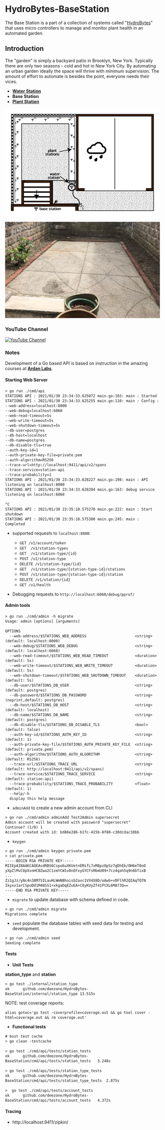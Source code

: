 # HydroBytes-BaseStation
The Base Station is a part of a collection of systems called
"[HydroBytes](https://github.com/deezone/HydroBytes)" that uses micro
controllers to manage and monitor plant health in an automated garden.

## Introduction

The "garden" is simply a backyard patio in Brooklyn, New York. Typically
there are only two seasons - cold and hot in New York City. By
automating an urban garden ideally the space will thrive with minimum
supervision. The amount of effort to automate is besides the point, everyone needs their vices.

- **[Water Station](https://github.com/deezone/HydroBytes-WaterStation)**
- **Base Station**
- **[Plant Station](https://github.com/deezone/HydroBytes-PlantStation)**

![brooklyn-20201115 garden layout](https://raw.githubusercontent.com/deezone/HydroBytes/master/resources/gardenBrooklynDiagram-20201115.jpg)

![Garden](https://github.com/deezone/HydroBytes-WaterManagement/blob/master/resources/garden-01.png)

### YouTube Channel

[![YouTube Channel](https://github.com/deezone/HydroBytes-WaterStation/blob/master/resources/youTube-TN.png?raw=true)](https://www.youtube.com/channel/UC00A_lEJD2Hcy9bw6UuoUBA "All of the HydroBytes videos")

### Notes

Development of a Go based API is based on instruction in the amazing
courses at **[Ardan Labs](https://education.ardanlabs.com/collections?category=courses)**.

#### Starting Web Server
```
> go run ./cmd/api
STATIONS API : 2021/01/30 23:34:33.625072 main.go:103: main : Started
STATIONS API : 2021/01/30 23:34:33.625255 main.go:110: main : Config :
--web-address=localhost:8000
--web-debug=localhost:6060
--web-read-timeout=5s
--web-write-timeout=5s
--web-shutdown-timeout=5s
--db-user=postgres
--db-host=localhost
--db-name=postgres
--db-disable-tls=true
--auth-key-id=1
--auth-private-key-file=private.pem
--auth-algorithm=RS256
--trace-url=http://localhost:9411/api/v2/spans
--trace-service=station-api
--trace-probability=1
STATIONS API : 2021/01/30 23:34:33.628227 main.go:198: main : API listening on localhost:8000
STATIONS API : 2021/01/30 23:34:33.628284 main.go:163: debug service listening on localhost:6060

^C
STATIONS API : 2021/01/30 23:35:18.575270 main.go:222: main : Start shutdown
STATIONS API : 2021/01/30 23:35:18.575380 main.go:245: main : Completed
```

- supported requests to `localhost:8000`:
  - `GET /v1/account/token`
  - `GET  /v1/station-types`
  - `GET  /v1/station-type/{id}`
  - `POST /v1/station-type`
  - `DELETE /v1/station-type/{id}`
  - `GET  /v1/station-type/{station-type-id}/stations`
  - `POST /v1/station-type/{station-type-id}/station`
  - `DELETE /v1/station/{id}`
  - `GET /v1/health`

- Debugging requests to `http://localhost:6060/debug/pprof/`

#### Admin tools

```
> go run ./cmd/admin -h migrate
Usage: admin [options] [arguments]

OPTIONS
  --web-address/$STATIONS_WEB_ADDRESS                      <string>    (default: localhost:8000)
  --web-debug/$STATIONS_WEB_DEBUG                          <string>    (default: localhost:6060)
  --web-read-timeout/$STATIONS_WEB_READ_TIMEOUT            <duration>  (default: 5s)
  --web-write-timeout/$STATIONS_WEB_WRITE_TIMEOUT          <duration>  (default: 5s)
  --web-shutdown-timeout/$STATIONS_WEB_SHUTDOWN_TIMEOUT    <duration>  (default: 5s)
  --db-user/$STATIONS_DB_USER                              <string>    (default: postgres)
  --db-password/$STATIONS_DB_PASSWORD                      <string>    (noprint,default: postgres)
  --db-host/$STATIONS_DB_HOST                              <string>    (default: localhost)
  --db-name/$STATIONS_DB_NAME                              <string>    (default: postgres)
  --db-disable-tls/$STATIONS_DB_DISABLE_TLS                <bool>      (default: false)
  --auth-key-id/$STATIONS_AUTH_KEY_ID                      <string>    (default: 1)
  --auth-private-key-file/$STATIONS_AUTH_PRIVATE_KEY_FILE  <string>    (default: private.pem)
  --auth-algorithm/$STATIONS_AUTH_ALGORITHM                <string>    (default: RS256)
  --trace-url/$STATIONS_TRACE_URL                          <string>    (default: http://localhost:9411/api/v2/spans)
  --trace-service/$STATIONS_TRACE_SERVICE                  <string>    (default: station-api)
  --trace-probability/$STATIONS_TRACE_PROBABILITY          <float>     (default: 1)
  --help/-h
  display this help message
```
- `adminAdd` to create a new admin account from CLI
```
> go run ./cmd/admin adminAdd Test2Admin supersecret
Admin account will be created with password "supersecret"
Continue? (1/0) 1
Account created with id: bd86e286-b1fc-415b-8f80-c30dcdac10bb
```

- `keygen`
```
> go run ./cmd/admin keygen private.pem
> cat private.pem
-----BEGIN RSA PRIVATE KEY-----
MIIEpAIBAAKCAQEAsdRBS6Cspo6uXKUetnEMifL7xM8pz0pSz7gDhEb/OH6eT8oO
yXpZlMvCOpXvnHCBZwa2C1zmYCW1v0nEFxyGYCFsMbmU09+7cz4qah5q9n6bTixB
...
Zz1gJz/yNc4n38M7SILauHLWmNBhoisb2axc1VX4X8D/oAwb+vDFlhR2QIAqTQ7N
Ikyxx1arCSpoDd1M48SS1+xkgaDqEZuEA+COyKUyZf41PtXL6MA73Q==
-----END RSA PRIVATE KEY-----
```

- `migrate` to update database with schema defined in code.
```
> go run ./cmd/admin migrate
Migrations complete
```

- `seed` populate the database tables with seed data for testing and development.
```
> go run ./cmd/admin seed
Seeding complete
```

#### Tests

- **Unit Tests**

**station_type** and **station**
```
> go test ./internal/station_type
ok  	github.com/deezone/HydroBytes-BaseStation/internal/station_type	13.515s
```

NOTE: test coverage reports:
```
alias gotwc='go test -coverprofile=coverage.out && go tool cover -html=coverage.out && rm coverage.out'
```

- **Functional tests**
```
# bust test cache
> go clean -testcache

> go test ./cmd/api/tests/station_tests
ok  	github.com/deezone/HydroBytes-BaseStation/cmd/api/tests/station_tests	3.248s

> go test ./cmd/api/tests/station_type_tests
ok  	github.com/deezone/HydroBytes-BaseStation/cmd/api/tests/station_type_tests	2.875s

>  go test ./cmd/api/tests/account_tests
ok  	github.com/deezone/HydroBytes-BaseStation/cmd/api/tests/account_tests	4.372s
```

#### Tracing
- http://localhost:9411/zipkin/

